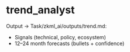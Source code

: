 # trend_analyst

Output → Task/zkml_ai/outputs/trend.md:
- Signals (technical, policy, ecosystem)
- 12–24 month forecasts (bullets + confidence)

